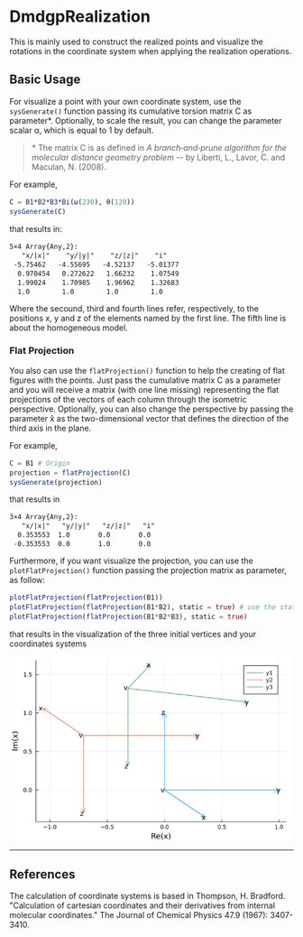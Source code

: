 # DmdgpRealization

This is mainly used to construct the realized points and visualize the rotations in the coordinate system when applying the realization operations.  

## Basic Usage

For visualize a point with your own coordinate system, use the `sysGenerate()` function passing its cumulative torsion matrix C as parameter\*. Optionally, to scale the result, you can change the parameter scalar α, which is equal to 1 by default. 

> \* The matrix C is as defined in *A branch‐and‐prune algorithm for the molecular distance geometry problem* -- by Liberti, L., Lavor, C. and Maculan, N. (2008).

For example, 

```julia
C = B1*B2*B3*Bi(ω(230), θ(120))
sysGenerate(C)
```
that results in: 

```shell
5×4 Array{Any,2}:
   "x/|x|"    "y/|y|"    "z/|z|"    "i"
 -5.75462   -4.55695   -4.52137   -5.01377
  0.970454   0.272622   1.66232    1.07549
  1.99024    1.70985    1.96962    1.32683
  1.0        1.0        1.0        1.0
```
Where the secound, third and fourth lines refer, respectively, to the positions x, y and z of the elements named by the first line. The fifth line is about the homogeneous model.

### Flat Projection

You also can use the `flatProjection()` function to help the creating of flat figures with the points. Just pass the cumulative matrix C as a parameter and you will receive a matrix (with one line missing) representing the flat projections of the vectors of each column through the isometric perspective. Optionally, you can also change the perspective by passing the parameter x̂ as the two-dimensional vector that defines the direction of the third axis in the plane.

For example,

```julia
C = B1 # Origin
projection = flatProjection(C)
sysGenerate(projection)
```
that results in

```shell
3×4 Array{Any,2}:
   "x/|x|"   "y/|y|"   "z/|z|"   "i"
  0.353553  1.0       0.0       0.0
 -0.353553  0.0       1.0       0.0
```

Furthermore, if you want visualize the projection, you can use the `plotFlatProjection()` function passing the projection matrix as parameter, as follow:

```julia
plotFlatProjection(flatProjection(B1)) 
plotFlatProjection(flatProjection(B1*B2), static = true) # use the static param to draw over the last plot
plotFlatProjection(flatProjection(B1*B2*B3), static = true)
```
that results in the visualization of the three initial vertices and your coordinates systems

<img src="plotExample.png" width="500" style="background-color:white">

-----

## References
The calculation of coordinate systems is based in Thompson, H. Bradford. "Calculation of cartesian coordinates and their derivatives from internal molecular coordinates." The Journal of Chemical Physics 47.9 (1967): 3407-3410.
